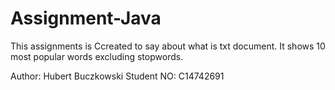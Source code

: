 # Assignment-Java

This assignments is Ccreated to say about what is txt document. It shows 10 most popular words excluding stopwords.

Author: Hubert Buczkowski
Student NO: C14742691

